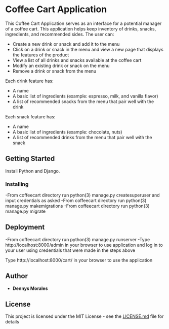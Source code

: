 # Coffee Cart Application

This Coffee Cart Application serves as an interface for a potential manager of a coffee cart. This application helps keep inventory of drinks, snacks, ingredients, and recommended sides. The user can:

- Create a new drink or snack and add it to the menu
- Click on a drink or snack in the menu and view a new page that displays the features of the product
- View a list of all drinks and snacks available at the coffee cart
- Modify an existing drink or snack on the menu
- Remove a drink or snack from the menu

Each drink feature has:
- A name
- A basic list of ingredients (example: espresso, milk, and vanilla flavor)
- A list of recommended snacks from the menu that pair well with the drink

Each snack feature has:
- A name
- A basic list of ingredients (example: chocolate, nuts)
- A list of recommended drinks from the menu that pair well with the snack

## Getting Started

Install Python and Django.

### Installing


-From coffeecart directory run python(3) manage.py createsuperuser and input credentials as asked
-From coffeecart directory run python(3) manage.py makemigrations
-From coffeecart directory run python(3) manage.py migrate


## Deployment

-From coffeecart directory run python(3) manage.py runserver
-Type http://localhost:8000/admin in your browser to use application and log in to your user using credentials that were made in the steps above

Type http://localhost:8000/cart/ in your browser to use the application

## Author

* **Dennys Morales**

## License

This project is licensed under the MIT License - see the [LICENSE.md](LICENSE.md) file for details

